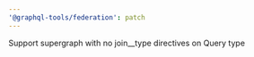 ```yaml
---
'@graphql-tools/federation': patch
---
```


Support supergraph with no join\_\_type directives on Query type
